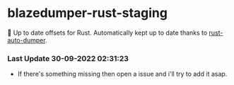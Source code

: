 # blazedumper-rust-staging

🚀 Up to date offsets for Rust. Automatically kept up to date thanks to [rust-auto-dumper](https://github.com/Akandesh/rust-auto-dumper).


### Last Update 30-09-2022 02:31:23
- If there's something missing then open a issue and i'll try to add it asap.